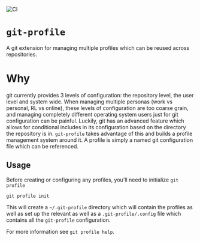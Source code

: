 ![CI](https://github.com/jhinch/git-profile/workflows/CI/badge.svg)

# `git-profile`

A git extension for managing multiple profiles which can be reused across repositories.

# Why

git currently provides 3 levels of configuration: the repository level, the user level
and system wide. When managing multiple personas (work vs personal, RL vs online), these
levels of configuration are too coarse grain, and managing completely different operating
system users just for git configuration can be painful. Luckily, git has an advanced
feature which allows for conditional includes in its configuration based on the directory
the repository is in. `git-profile` takes advantage of this and builds a profile
management system around it. A profile is simply a named git configuration file which can
be referenced.

## Usage

Before creating or configuring any profiles, you'll need to initialize `git profile`

    git profile init

This will create a `~/.git-profile` directory which will contain the profiles as well as
set up the relevant as well as a `.git-profile/.config` file which contains all the
`git-profile` configuration.

For more information see `git profile help`.
